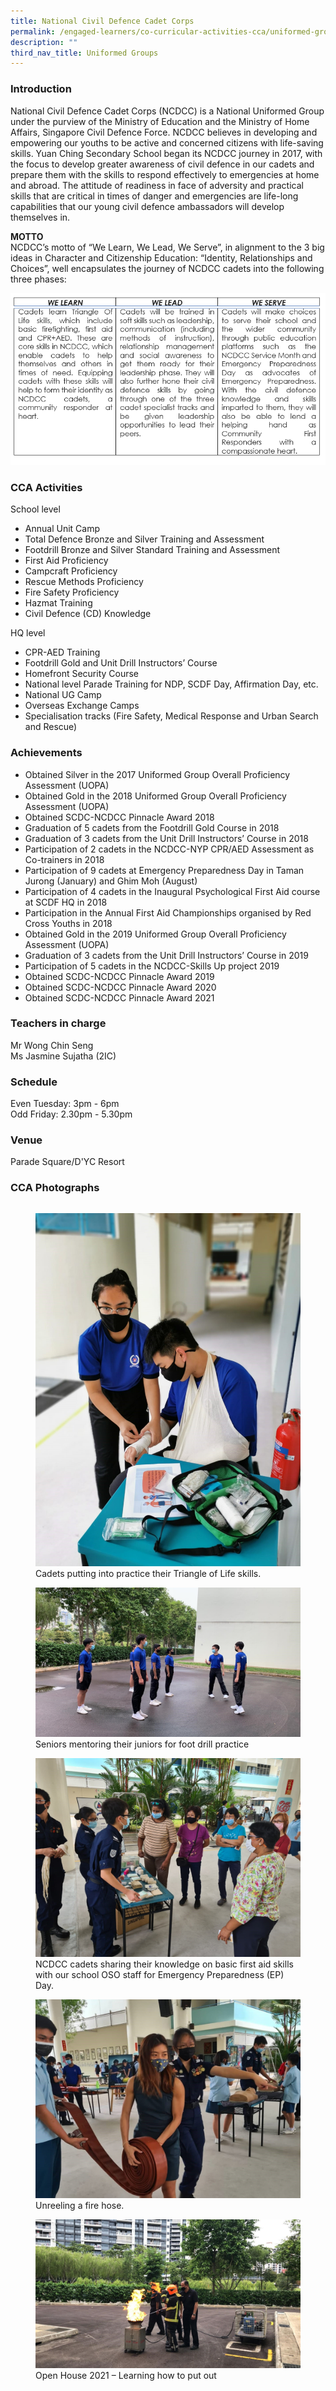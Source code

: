 ```yaml
---
title: National Civil Defence Cadet Corps
permalink: /engaged-learners/co-curricular-activities-cca/uniformed-groups/national-civil-defence-cadet-corps/
description: ""
third_nav_title: Uniformed Groups
---
```

### Introduction

National Civil Defence Cadet Corps (NCDCC) is a National Uniformed Group under the purview of the Ministry of Education and the Ministry of Home Affairs, Singapore Civil Defence Force. NCDCC believes in developing and empowering our youths to be active and concerned citizens with life-saving skills. Yuan Ching Secondary School began its NCDCC journey in 2017, with the focus to develop greater awareness of civil defence in our cadets and prepare them with the skills to respond effectively to emergencies at home and abroad. The attitude of readiness in face of adversity and practical skills that are critical in times of danger and emergencies are life-long capabilities that our young civil defence ambassadors will develop themselves in.  


**MOTTO** <br>
NCDCC’s motto of “We Learn, We Lead, We Serve”, in alignment to the 3 big ideas in Character and Citizenship Education: “Identity, Relationships and Choices”, well encapsulates the journey of NCDCC cadets into the following three phases:

![](/images/NCDCC%20Motto.png)

### CCA Activities

School level
*   Annual Unit Camp
*   Total Defence Bronze and Silver Training and Assessment
*   Footdrill Bronze and Silver Standard Training and Assessment
*   First Aid Proficiency
*   Campcraft Proficiency
*   Rescue Methods Proficiency
*   Fire Safety Proficiency
*   Hazmat Training
*   Civil Defence (CD) Knowledge

HQ level
*   CPR-AED Training
*   Footdrill Gold and Unit Drill Instructors’ Course
*   Homefront Security Course
*   National level Parade Training for NDP, SCDF Day, Affirmation Day, etc.
*   National UG Camp
*   Overseas Exchange Camps
*   Specialisation tracks (Fire Safety, Medical Response and Urban Search and Rescue)

### Achievements

*   Obtained Silver in the 2017 Uniformed Group Overall Proficiency Assessment (UOPA)
*   Obtained Gold in the 2018 Uniformed Group Overall Proficiency Assessment (UOPA)
*   Obtained SCDC-NCDCC Pinnacle Award 2018
*   Graduation of 5 cadets from the Footdrill Gold Course in 2018
*   Graduation of 3 cadets from the Unit Drill Instructors’ Course in 2018
*   Participation of 2 cadets in the NCDCC-NYP CPR/AED Assessment as Co-trainers in 2018
*   Participation of 9 cadets at Emergency Preparedness Day in Taman Jurong (January) and Ghim Moh (August)
*   Participation of 4 cadets in the Inaugural Psychological First Aid course at SCDF HQ in 2018
*   Participation in the Annual First Aid Championships organised by Red Cross Youths in 2018
*   Obtained Gold in the 2019 Uniformed Group Overall Proficiency Assessment (UOPA)
*   Graduation of 3 cadets from the Unit Drill Instructors’ Course in 2019
*   Participation of 5 cadets in the NCDCC-Skills Up project 2019
*   Obtained SCDC-NCDCC Pinnacle Award 2019
*   Obtained SCDC-NCDCC Pinnacle Award 2020
*   Obtained SCDC-NCDCC Pinnacle Award 2021

### Teachers in charge

Mr Wong Chin Seng <br> 
Ms Jasmine Sujatha (2IC)

### Schedule

Even Tuesday: 3pm - 6pm <br>
Odd Friday: 2.30pm - 5.30pm


### Venue

Parade Square/D'YC Resort <br>

### CCA Photographs

| | | |
| -------- | -------- | -------- |


<figure>  
<img src="/images/NCDCC-1.jpg">  
<figcaption> Cadets putting into practice their Triangle of Life skills. </figcaption>  
</figure>

<figure>  
<img src="/images/NCDCC-2.jpg">  
<figcaption> Seniors mentoring their juniors for foot drill practice </figcaption>  
</figure>

<figure>  
<img src="/images/NCDCC-3.jpg">  
<figcaption> NCDCC cadets sharing their knowledge on basic first aid skills with our school OSO staff for Emergency Preparedness (EP) Day. </figcaption>  
</figure>

<figure>  
<img src="/images/NCDCC-4.jpg">  
<figcaption> Unreeling a fire hose. </figcaption>  
</figure>



<figure>  
<img src="/images/NCDCC-5.jpg">  
<figcaption> Open House 2021 – Learning how to put out </figcaption>  
</figure>